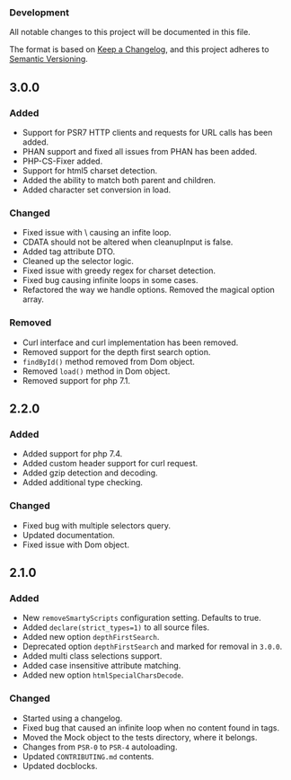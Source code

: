 ### Development

All notable changes to this project will be documented in this file.

The format is based on [Keep a Changelog](https://keepachangelog.com/en/1.0.0/),
and this project adheres to [Semantic Versioning](https://semver.org/spec/v2.0.0.html).

## 3.0.0

### Added
- Support for PSR7 HTTP clients and requests for URL calls has been added.
- PHAN support and fixed all issues from PHAN has been added.
- PHP-CS-Fixer added.
- Support for html5 charset detection.
- Added the ability to match both parent and children.
- Added character set conversion in load.

### Changed
- Fixed issue with \ causing an infite loop.
- CDATA should not be altered when cleanupInput is false.
- Added tag attribute DTO.
- Cleaned up the selector logic.
- Fixed issue with greedy regex for charset detection.
- Fixed bug causing infinite loops in some cases.
- Refactored the way we handle options. Removed the magical option array.

### Removed
- Curl interface and curl implementation has been removed.
- Removed support for the depth first search option.
- `findById()` method removed from Dom object.
- Removed `load()` method in Dom object.
- Removed support for php 7.1.

## 2.2.0

### Added
- Added support for php 7.4.
- Added custom header support for curl request.
- Added gzip detection and decoding.
- Added additional type checking.

### Changed
- Fixed bug with multiple selectors query.
- Updated documentation.
- Fixed issue with Dom object.


## 2.1.0

### Added
- New `removeSmartyScripts` configuration setting. Defaults to true.
- Added `declare(strict_types=1)` to all source files.
- Added new option `depthFirstSearch`.
- Deprecated option `depthFirstSearch` and marked for removal in `3.0.0`.
- Added multi class selections support.
- Added case insensitive attribute matching.
- Added new option `htmlSpecialCharsDecode`.

### Changed
- Started using a changelog.
- Fixed bug that caused an infinite loop when no content found in tags.
- Moved the Mock object to the tests directory, where it belongs.
- Changes from `PSR-0` to `PSR-4` autoloading.
- Updated `CONTRIBUTING.md` contents.
- Updated docblocks.
